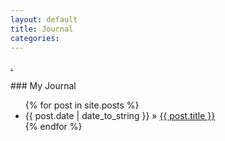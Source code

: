 ```yaml
---
layout: default
title: Journal
categories:
---
```

<a href='https://github.com/dhakkada/dhakkada.github.io/tree/master/_posts/mylens'>.</a>
<p/>
### My Journal

<ul class="posts">
  {% for post in site.posts %}
    <li><span>{{ post.date | date_to_string }}</span> &raquo; <a href="{{ BASE_PATH }}{{ post.url }}">{{ post.title }}</a></li>
  {% endfor %}
</ul>

